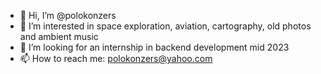 - 👋 Hi, I’m @polokonzers
- 👀 I’m interested in space exploration, aviation, cartography, old photos and ambient music
- 💞️ I’m looking for an internship in backend development mid 2023
- 📫 How to reach me: polokonzers@yahoo.com

<!---
polokonzers/polokonzers is a ✨ special ✨ repository because its `README.md` (this file) appears on your GitHub profile.
You can click the Preview link to take a look at your changes.
--->
